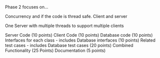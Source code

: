 Phase 2 focuses on...

  Concurrency and if the code is thread safe.
  Client and server

  One Server with multiple threads to support multiple clients

  Server Code (10 points)
  Client Code (10 points)
  Database code (10 points)
  Interfaces for each class - includes Database interfaces (10 points)
  Related test cases - includes Database test cases (20 points)
  Combined Functionality (25 Points)
  Documentation (5 points)
